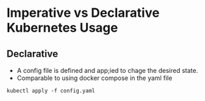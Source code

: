 # Imperative vs Declarative Kubernetes Usage

## Declarative

- A config file is defined and app;ied to chage the desired state.
- Comparable to using docker compose in the yaml file
  
```
kubectl apply -f config.yaml
```
